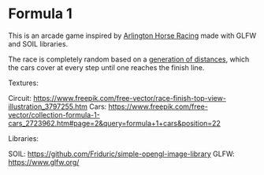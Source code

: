 # Formula 1

This is an arcade game inspired by [Arlington Horse Racing](https://en.wikipedia.org/wiki/Arlington_Horse_Racing) made with GLFW and SOIL libraries.

The race is completely random based on a [generation of distances](https://github.com/DragosBalmau/TemePOO/blob/main/Game.cpp#L88), which the cars cover at every step until one reaches the finish line.



Textures:

Circuit: https://www.freepik.com/free-vector/race-finish-top-view-illustration_3797255.htm
Cars: https://www.freepik.com/free-vector/collection-formula-1-cars_2723962.htm#page=2&query=formula+1+cars&position=22

Libraries:

SOIL: https://github.com/Friduric/simple-opengl-image-library
GLFW: https://www.glfw.org/

